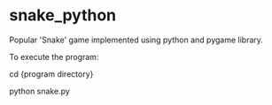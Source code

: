 # snake_python
Popular 'Snake' game implemented using python and pygame library.

To execute the program:

cd {program directory}

python snake.py

